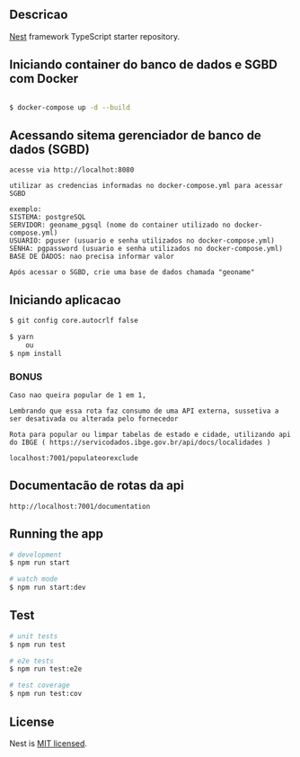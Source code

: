 ## Descricao

[Nest](https://github.com/nestjs/nest) framework TypeScript starter repository.


## Iniciando container do banco de dados e SGBD com Docker
```bash

$ docker-compose up -d --build
```

## Acessando sitema gerenciador de banco de dados (SGBD)
```
acesse via http://localhot:8080

utilizar as credencias informadas no docker-compose.yml para acessar SGBD

exemplo:
SISTEMA: postgreSQL
SERVIDOR: geoname_pgsql (nome do container utilizado no docker-compose.yml)
USUARIO: pguser (usuario e senha utilizados no docker-compose.yml)
SENHA: pgpassword (usuario e senha utilizados no docker-compose.yml)
BASE DE DADOS: nao precisa informar valor

Após acessar o SGBD, crie uma base de dados chamada "geoname"

```

## Iniciando aplicacao

```bash
$ git config core.autocrlf false

$ yarn
    ou
$ npm install
```

### BONUS
```
Caso nao queira popular de 1 em 1,

Lembrando que essa rota faz consumo de uma API externa, sussetiva a ser desativada ou alterada pelo fornecedor

Rota para popular ou limpar tabelas de estado e cidade, utilizando api do IBGE ( https://servicodados.ibge.gov.br/api/docs/localidades )

localhost:7001/populateorexclude

```

## Documentacão de rotas da api
```
http://localhost:7001/documentation
```

## Running the app

```bash
# development
$ npm run start

# watch mode
$ npm run start:dev
```

## Test

```bash
# unit tests
$ npm run test

# e2e tests
$ npm run test:e2e

# test coverage
$ npm run test:cov
```

## License

Nest is [MIT licensed](LICENSE).
